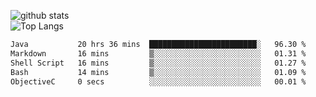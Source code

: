 ![github stats](https://github-readme-stats.vercel.app/api?username=AndreFerreira5&show_icons=true&theme=dark&count_private=true)
<br>
![Top Langs](https://github-readme-stats.vercel.app/api/top-langs/?username=AndreFerreira5&layout=compact&theme=dark)
<br>
<!--START_SECTION:waka-->

```txt
Java           20 hrs 36 mins  ████████████████████████░   96.30 %
Markdown       16 mins         ▒░░░░░░░░░░░░░░░░░░░░░░░░   01.31 %
Shell Script   16 mins         ▒░░░░░░░░░░░░░░░░░░░░░░░░   01.27 %
Bash           14 mins         ▒░░░░░░░░░░░░░░░░░░░░░░░░   01.09 %
ObjectiveC     0 secs          ░░░░░░░░░░░░░░░░░░░░░░░░░   00.01 %
```

<!--END_SECTION:waka-->
